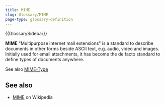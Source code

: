 ```yaml
---
title: MIME
slug: Glossary/MIME
page-type: glossary-definition
---
```


{{GlossarySidebar}}

**MIME** "Multipurpose internet mail extensions" is a standard to describe documents in other forms beside ASCII text, e.g. audio, video and images.
Initially used for email attachments, it has become the de facto standard to define types of documents anywhere.

See also [MIME-Type](/en-US/docs/Glossary/MIME_type)

## See also

- [MIME](https://en.wikipedia.org/wiki/MIME) on Wikipedia
